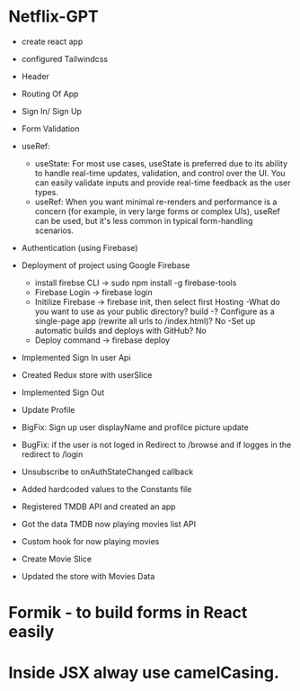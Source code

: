 # Netflix-GPT

- create react app
- configured Tailwindcss
- Header
- Routing Of App
- Sign In/ Sign Up
- Form Validation
- useRef:

  - useState: For most use cases, useState is preferred due to its ability to handle real-time updates, validation, and control over the UI.
    You can easily validate inputs and provide real-time feedback as the user types.
  - useRef: When you want minimal re-renders and performance is a concern (for example, in very large forms or complex UIs), useRef can be used, but it's less common in typical form-handling scenarios.

- Authentication (using Firebase)

- Deployment of project using Google Firebase

  - install firebse CLI -> sudo npm install -g firebase-tools
  - Firebase Login -> firebase login
  - Initilize Firebase -> firebase init, then select first Hosting
    -What do you want to use as your public directory? build
    -? Configure as a single-page app (rewrite all urls to /index.html)? No
    -Set up automatic builds and deploys with GitHub? No
  - Deploy command -> firebase deploy

- Implemented Sign In user Api
- Created Redux store with userSlice
- Implemented Sign Out
- Update Profile
- BigFix: Sign up user displayName and profilce picture update
- BugFix: if the user is not loged in Redirect to /browse and if logges in the redirect to /login
- Unsubscribe to onAuthStateChanged callback
- Added hardcoded values to the Constants file
- Registered TMDB API and created an app
- Got the data TMDB now playing movies list API
- Custom hook for now playing movies
- Create Movie Slice
- Updated the store with Movies Data

# Formik - to build forms in React easily


# Inside JSX alway use camelCasing.